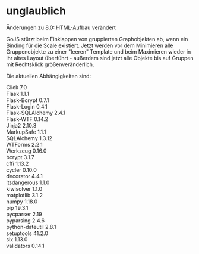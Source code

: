 # unglaublich
Änderungen zu 8.0:
HTML-Aufbau verändert   
  
GoJS stürzt beim Einklappen von gruppierten Graphobjekten ab, wenn ein Binding für die Scale existiert.
Jetzt werden vor dem Minimieren alle Gruppenobjekte zu einer "leeren" Template und beim Maximieren wieder in ihr altes Layout überführt - außerdem sind jetzt alle Objekte bis auf Gruppen mit Rechtsklick größenveränderlich.  
  
  
Die aktuellen Abhängigkeiten sind:
 
 Click	7.0	   
Flask	1.1.1	   
Flask-Bcrypt	0.7.1	   
Flask-Login	0.4.1	   
Flask-SQLAlchemy	2.4.1	   
Flask-WTF	0.14.2	   
Jinja2	2.10.3	   
MarkupSafe	1.1.1	   
SQLAlchemy	1.3.12	    
WTForms	2.2.1	   
Werkzeug	0.16.0	   
bcrypt	3.1.7	   
cffi	1.13.2	   
cycler	0.10.0	   
decorator	4.4.1	   
itsdangerous	1.1.0  	 
kiwisolver	1.1.0	   
matplotlib	3.1.2	   
numpy	1.18.0	   
pip	19.3.1	   
pycparser	2.19	   
pyparsing	2.4.6	   
python-dateutil	2.8.1  	 
setuptools	41.2.0	  
six	1.13.0	   
validators	0.14.1   

